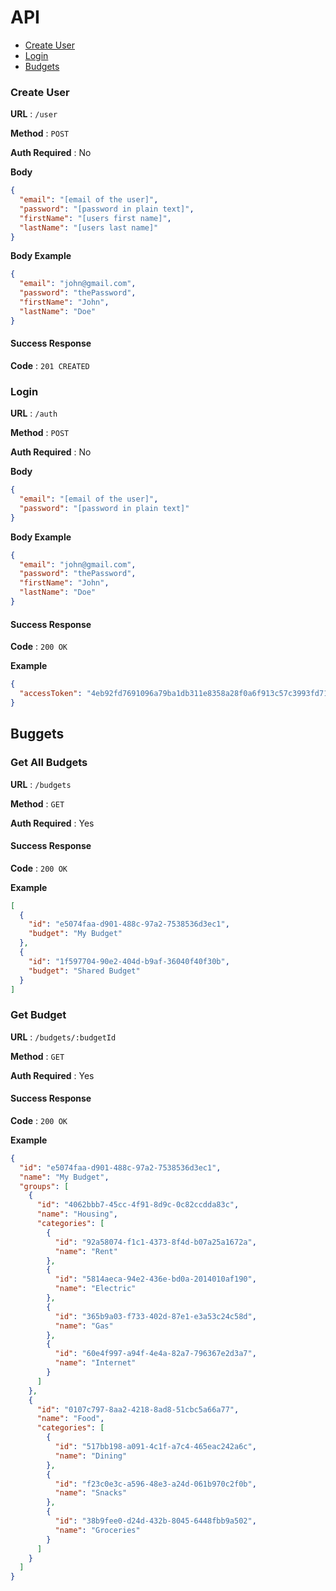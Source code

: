 # API

- [Create User](#create-user)
- [Login](#login)
- [Budgets](#budgets)

### Create User

**URL** : `/user`

**Method** : `POST`

**Auth Required** : No

**Body**

```json
{
  "email": "[email of the user]",
  "password": "[password in plain text]",
  "firstName": "[users first name]",
  "lastName": "[users last name]"
}
```

**Body Example**

```json
{
  "email": "john@gmail.com",
  "password": "thePassword",
  "firstName": "John",
  "lastName": "Doe"
}
```

#### Success Response

**Code** : `201 CREATED`

### Login

**URL** : `/auth`

**Method** : `POST`

**Auth Required** : No

**Body**

```json
{
  "email": "[email of the user]",
  "password": "[password in plain text]"
}
```

**Body Example**

```json
{
  "email": "john@gmail.com",
  "password": "thePassword",
  "firstName": "John",
  "lastName": "Doe"
}
```

#### Success Response

**Code** : `200 OK`

**Example**

```json
{
  "accessToken": "4eb92fd7691096a79ba1db311e8358a28f0a6f913c57c3993fd714148620309d259a8438d082824582c6f4a36616abf40023efa574ac8c78e162d87fe565a8c3"
}
```

## Buggets

### Get All Budgets

**URL** : `/budgets`

**Method** : `GET`

**Auth Required** : Yes

#### Success Response

**Code** : `200 OK`

**Example**

```json
[
  {
    "id": "e5074faa-d901-488c-97a2-7538536d3ec1",
    "budget": "My Budget"
  },
  {
    "id": "1f597704-90e2-404d-b9af-36040f40f30b",
    "budget": "Shared Budget"
  }
]
```

### Get Budget

**URL** : `/budgets/:budgetId`

**Method** : `GET`

**Auth Required** : Yes

#### Success Response

**Code** : `200 OK`

**Example**

```json
{
  "id": "e5074faa-d901-488c-97a2-7538536d3ec1",
  "name": "My Budget",
  "groups": [
    {
      "id": "4062bbb7-45cc-4f91-8d9c-0c82ccdda83c",
      "name": "Housing",
      "categories": [
        {
          "id": "92a58074-f1c1-4373-8f4d-b07a25a1672a",
          "name": "Rent"
        },
        {
          "id": "5814aeca-94e2-436e-bd0a-2014010af190",
          "name": "Electric"
        },
        {
          "id": "365b9a03-f733-402d-87e1-e3a53c24c58d",
          "name": "Gas"
        },
        {
          "id": "60e4f997-a94f-4e4a-82a7-796367e2d3a7",
          "name": "Internet"
        }
      ]
    },
    {
      "id": "0107c797-8aa2-4218-8ad8-51cbc5a66a77",
      "name": "Food",
      "categories": [
        {
          "id": "517bb198-a091-4c1f-a7c4-465eac242a6c",
          "name": "Dining"
        },
        {
          "id": "f23c0e3c-a596-48e3-a24d-061b970c2f0b",
          "name": "Snacks"
        },
        {
          "id": "38b9fee0-d24d-432b-8045-6448fbb9a502",
          "name": "Groceries"
        }
      ]
    }
  ]
}
```
